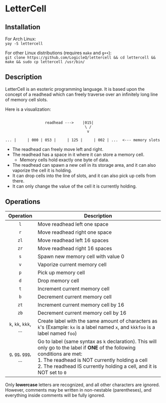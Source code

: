 # LetterCell

## Installation
For Arch Linux:  
```yay -S lettercell```  

For other Linux distributions (requires `make` and `g++`):  
```git clone https://github.com/LogicleQ/lettercell && cd lettercell && make && sudo cp lettercell /usr/bin/```

## Description

LetterCell is an esoteric programming language. It is based upon the concept of a readhead which can freely traverse over an infinitely long line of memory cell slots.


Here is a visualization:
```
                   
                  readhead --->    |015| 
                                    \ /
                                     v

... |     | 000 | 053 |     | 125 |     | 002 | ...  <--- memory slots
```

- The readhead can freely move left and right.
- The readhead has a space in it where it can store a memory cell.
	+ Memory cells hold exactly one byte of data.
- The readhead can spawn a new cell in its storage area, and it can also vaporize the cell it is holding.
- It can drop cells into the line of slots, and it can also pick up cells from there.
- It can only change the value of the cell it is currently holding.

## Operations

| Operation | Description |
| :-------: | ----------- |
|    `l`    | Move readhead left one space |
|    `r`    | Move readhead right one space |
|    `zl`   | Move readhead left 16 spaces |
|    `zr`   | Move readhead right 16 spaces |
|    `s`    | Spawn new memory cell with value 0 |
|    `v`    | Vaporize current memory cell |
|    `p`    | Pick up memory cell |
|    `d`    | Drop memory cell |
|    `t`    | Increment current memory cell |
|    `b`    | Decrement current memory cell |
|    `zt`   | Increment current memory cell by 16 |
|    `zb`   | Decrement current memory cell by 16 |
|`k`, `kk`, `kkk`, ...| Create label with the same amount of characters as `k`'s (Example: `kx` is a label named `x`, and `kkkfoo` is a label named `foo`)
|`g`, `gg`, `ggg`, ...| Go to label (same syntax as `k` declaration). This will only go to the label if **ONE** of the following conditions are met:<br>1. The readhead is NOT currently holding a cell<br>2. The readhead IS currently holding a cell, and it is NOT set to `0`|

Only **lowercase** letters are recognized, and all other characters are ignored.  
However, comments may be written in non-nestable (parentheses), and everything inside comments will be fully ignored.
